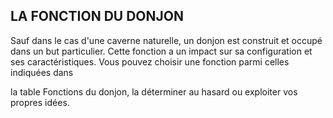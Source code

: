 ## LA FONCTION DU DONJON


Sauf dans le cas d'une caverne naturelle, un donjon est
construit et occupé dans un but particulier. Cette fonction a
un impact sur sa configuration et ses caractéristiques. Vous
pouvez choisir une fonction parmi celles indiquées dans

la table Fonctions du donjon, la déterminer au hasard ou
exploiter vos propres idées.
